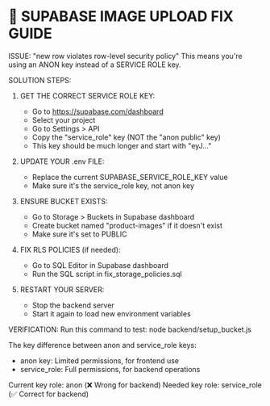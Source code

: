🔧 SUPABASE IMAGE UPLOAD FIX GUIDE
=====================================

ISSUE: "new row violates row-level security policy"
This means you're using an ANON key instead of a SERVICE ROLE key.

SOLUTION STEPS:

1. GET THE CORRECT SERVICE ROLE KEY:
   - Go to https://supabase.com/dashboard
   - Select your project
   - Go to Settings > API
   - Copy the "service_role" key (NOT the "anon public" key)
   - This key should be much longer and start with "eyJ..."

2. UPDATE YOUR .env FILE:
   - Replace the current SUPABASE_SERVICE_ROLE_KEY value
   - Make sure it's the service_role key, not anon key

3. ENSURE BUCKET EXISTS:
   - Go to Storage > Buckets in Supabase dashboard
   - Create bucket named "product-images" if it doesn't exist
   - Make sure it's set to PUBLIC

4. FIX RLS POLICIES (if needed):
   - Go to SQL Editor in Supabase dashboard
   - Run the SQL script in fix_storage_policies.sql

5. RESTART YOUR SERVER:
   - Stop the backend server
   - Start it again to load new environment variables

VERIFICATION:
Run this command to test: node backend/setup_bucket.js

The key difference between anon and service_role keys:
- anon key: Limited permissions, for frontend use
- service_role: Full permissions, for backend operations

Current key role: anon (❌ Wrong for backend)
Needed key role: service_role (✅ Correct for backend)
